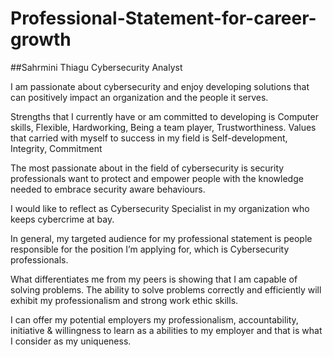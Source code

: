 # Professional-Statement-for-career-growth
##Sahrmini Thiagu
Cybersecurity Analyst 

I am passionate about cybersecurity and enjoy developing solutions that can positively impact an organization and the people it serves.


Strengths that I currently have or am committed to developing is Computer skills, Flexible, Hardworking, Being a team player, Trustworthiness.
Values that carried with myself to success in my field is Self-development, Integrity, Commitment


The most passionate about in the field of cybersecurity is security professionals want to protect and empower people with the knowledge needed to embrace security aware behaviours.


I would like to reflect as Cybersecurity Specialist in my organization who keeps cybercrime at bay.


In general, my targeted audience for my professional statement is people responsible for the position I’m applying for, which is Cybersecurity professionals.


What differentiates me from my peers is showing that I am capable of solving problems. The ability to solve problems correctly and efficiently will exhibit my professionalism and strong work ethic skills.


I can offer my potential employers my professionalism, accountability, initiative & willingness to learn as a abilities to my employer and that is what I consider as my uniqueness.
